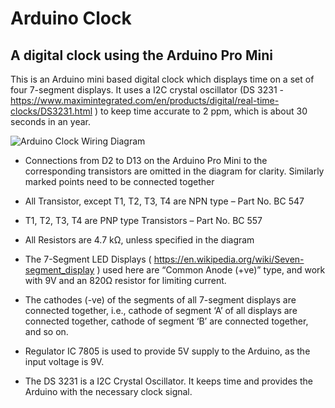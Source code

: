 # Arduino Clock
## A digital clock using the Arduino Pro Mini

This is an Arduino mini based digital clock which displays time on a set of four 7-segment displays. It uses a I2C crystal oscillator (DS 3231 - https://www.maximintegrated.com/en/products/digital/real-time-clocks/DS3231.html ) to keep time accurate to 2 ppm, which is about 30 seconds in an year.

![Arduino Clock Wiring Diagram](https://github.com/ajithvasudevan/ArduinoCLock/raw/master/Clock%20-%20%20Wiring.png)



* Connections from D2 to D13 on the Arduino Pro Mini to the corresponding transistors are omitted in the diagram for clarity. Similarly marked points need to be connected together

* All Transistor, except T1, T2, T3, T4 are NPN type  – Part No. BC 547
 
* T1, T2, T3, T4 are PNP type Transistors                  – Part No. BC 557 

* All Resistors are 4.7 kΩ, unless specified in the diagram

* The 7-Segment LED Displays ( https://en.wikipedia.org/wiki/Seven-segment_display  ) used here are “Common Anode (+ve)” type, and work with 9V and an 820Ω resistor for limiting current.

* The cathodes (-ve) of the segments of all 7-segment displays are connected together, i.e., cathode of segment ‘A’ of all displays are connected together, cathode of segment ‘B’ are connected together, and so on. 

* Regulator IC 7805 is used to provide 5V supply to the Arduino, as the input voltage is 9V.

* The DS 3231 is  a I2C Crystal Oscillator. It keeps time and provides the Arduino with the necessary clock signal.
